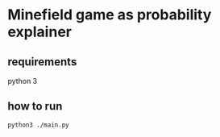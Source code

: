 # Minefield game as probability explainer

## requirements
python 3

## how to run
```bash
python3 ./main.py
```
